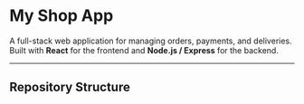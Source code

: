 # My Shop App

A full-stack web application for managing orders, payments, and deliveries.  
Built with **React** for the frontend and **Node.js / Express** for the backend.

---

## Repository Structure

